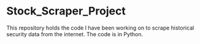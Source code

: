 # Stock_Scraper_Project
This repository holds the code I have been working on to scrape historical security data from the internet. The code is in Python.
